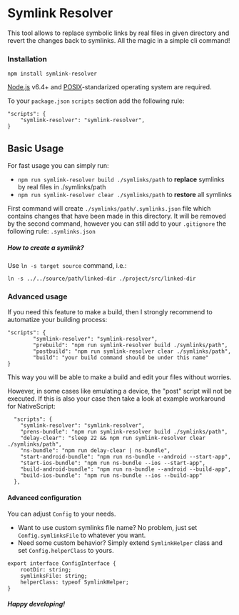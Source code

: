 # Symlink Resolver
This tool allows to replace symbolic links by real files in given directory and revert the changes back to symlinks. All the magic in a simple cli command!

### Installation
```
npm install symlink-resolver
```
[Node.js](https://nodejs.org/) v6.4+ and [POSIX](https://en.wikipedia.org/wiki/POSIX#POSIX-certified)-standarized operating system are required.

To your `package.json` `scripts` section add the following rule:
```
"scripts": {
    "symlink-resolver": "symlink-resolver",
}
```

## Basic Usage
For fast usage you can simply run:
+ `npm run symlink-resolver build ./symlinks/path` to **replace** symlinks by real files in ./symlinks/path
+ `npm run symlink-resolver clear ./symlinks/path` to **restore** all symlinks

First command will create `./symlinks/path/.symlinks.json` file which contains changes that have been made in this directory. It will be removed by the second command, however you can still add to your `.gitignore` the following rule: `.symlinks.json`

##### How to create a symlink?
Use `ln -s target source` command, i.e.:
```
ln -s ../../source/path/linked-dir ./project/src/linked-dir
```
  
### Advanced usage
If you need this feature to make a build, then I strongly recommend to automatize your building process:
```
"scripts": {
        "symlink-resolver": "symlink-resolver",
        "prebuild": "npm run symlink-resolver build ./symlinks/path",
        "postbuild": "npm run symlink-resolver clear ./symlinks/path",
        "build": "your build command should be under this name"
}
```
This way you will be able to make a build and edit your files without worries.

However, in some cases like emulating a device, the "post" script will not be executed. If this is also your case then take a look at example workaround for NativeScript:
```
  "scripts": {
    "symlink-resolver": "symlink-resolver",
    "prens-bundle": "npm run symlink-resolver build ./symlinks/path",
    "delay-clear": "sleep 22 && npm run symlink-resolver clear ./symlinks/path",
    "ns-bundle": "npm run delay-clear | ns-bundle",
    "start-android-bundle": "npm run ns-bundle --android --start-app",
    "start-ios-bundle": "npm run ns-bundle --ios --start-app",
    "build-android-bundle": "npm run ns-bundle --android --build-app",
    "build-ios-bundle": "npm run ns-bundle --ios --build-app"
  },
```

#### Advanced configuration
You can adjust `Config` to your needs. 
- Want to use custom symlinks file name? No problem, just set `Config.symlinksFile` to whatever you want. 
- Need some custom behavior? Simply extend `SymlinkHelper` class and set `Config.helperClass` to yours.
```
export interface ConfigInterface {
    rootDir: string;
    symlinksFile: string;
    helperClass: typeof SymlinkHelper;
}
```
 
##### Happy developing!